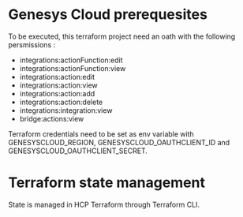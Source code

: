 # Genesys Cloud prerequesites
To be executed, this terraform project need an oath with the following persmissions :
- integrations:actionFunction:edit
- integrations:actionFunction:view
- integrations:action:edit
- integrations:action:view
- integrations:action:add
- integrations:action:delete
- integrations:integration:view
- bridge:actions:view

Terraform credentials need to be set as env variable with GENESYSCLOUD_REGION, GENESYSCLOUD_OAUTHCLIENT_ID and GENESYSCLOUD_OAUTHCLIENT_SECRET.

# Terraform state management
State is managed in HCP Terraform through Terraform CLI.  
